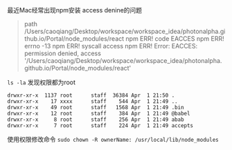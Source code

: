 最近Mac经常出现npm安装 access denine的问题

> path /Users/caoqiang/Desktop/workspace/workspace_idea/photonalpha.github.io/Portal/node_modules/react
> npm ERR! code EACCES
> npm ERR! errno -13
> npm ERR! syscall access
> npm ERR! Error: EACCES: permission denied, access '/Users/caoqiang/Desktop/workspace/workspace_idea/photonalpha.github.io/Portal/node_modules/react'

`ls -la` 发现权限都为root

    drwxr-xr-x  1137 root      staff  36384 Apr  1 21:50 .
    drwxr-xr-x    17 xxxx      staff    544 Apr  1 21:49 ..
    drwxr-xr-x    49 root      staff   1568 Apr  1 21:49 .bin
    drwxr-xr-x    12 root      staff    384 Apr  1 21:49 @babel
    drwxr-xr-x     8 root      staff    256 Apr  1 21:49 abab
    drwxr-xr-x     7 root      staff    224 Apr  1 21:49 accepts

使用权限修改命令 `sudo chown -R ownerName: /usr/local/lib/node_modules`

